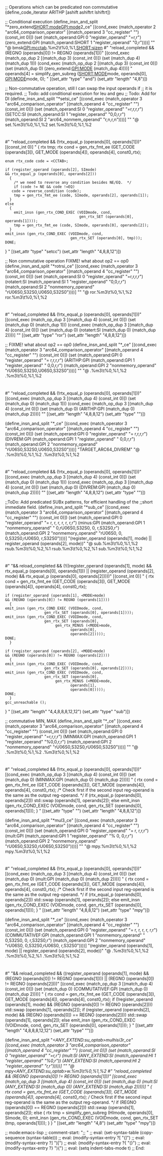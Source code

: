 ;; Operations which can be predicated non commutative
(define_code_iterator ARITHP [ashift ashiftrt lshiftrt])

;; Conditional execution
(define_insn_and_split "*zero_extend<SHORT:mode><GPI:mode>2_ce"
  [(cond_exec
    (match_operator 2 "arc64_comparison_operator"
		    [(match_operand 3 "cc_register" "") (const_int 0)])
    (set (match_operand:GPI 0 "register_operand"                   "=r,r")
	 (zero_extend:GPI (match_operand:SHORT 1 "register_operand" "0,r"))))]
  ""
  "@
  bmsk<GPI:mcctab>.%m2\\t%0,%1,<SHORT:sizen>
  #"
  "reload_completed && (REGNO (operands[0]) != REGNO (operands[1]))"
  [(cond_exec
    (match_op_dup 2 [(match_dup 3) (const_int 0)])
    (set (match_dup 4) (match_dup 1)))
   (cond_exec
    (match_op_dup 2 [(match_dup 3) (const_int 0)])
    (set (match_dup 0) (zero_extend:<GPI:MODE> (match_dup 4))))]
  "
  operands[4] = simplify_gen_subreg (<SHORT:MODE>mode, operands[0],
                                     <GPI:MODE>mode, 0);
  "
  [(set_attr "type" "and")
   (set_attr "length" "4,8")])

;; Non-commutative operation, still I can swap the input operands if
;; it is required.
;; Todo: add conditional execution for leu and geu
;; Todo: Add for DI
(define_insn_and_split "*set<cctab>si_ce"
  [(cond_exec
    (match_operator 3 "arc64_comparison_operator"
		    [(match_operand 4 "cc_register" "") (const_int 0)])
    (set (match_operand:SI 0 "register_operand"              "=r,r,r,r")
	 (SETCC:SI (match_operand:SI 1 "register_operand"     "0,0,r,r")
		   (match_operand:SI 2 "arc64_nonmem_operand" "r,n,r,n"))))]
  ""
  "@
   set<cctab>.%m3\\t%0,%1,%2
   set<cctab>.%m3\\t%0,%1,%2
   #
   #"
  "reload_completed && (!rtx_equal_p (operands[0], operands[1]))"
  [(const_int 0)]
  "
  {
    rtx tmp;
    rtx cond = gen_rtx_fmt_ee (GET_CODE (operands[3]), GET_MODE (operands[4]),
			       operands[4], const0_rtx);

    enum rtx_code code = <CCTAB>;

    if (register_operand (operands[2], SImode)
	&& rtx_equal_p (operands[0], operands[2]))
      {
        /* we need to reverse any condition besides NE/EQ.  */
        if (code != NE && code !=EQ)
	   code = reverse_condition (code);
        tmp = gen_rtx_fmt_ee (code, SImode, operands[2], operands[1]);
      }
    else
      {
        emit_insn (gen_rtx_COND_EXEC (VOIDmode, cond,
                                      gen_rtx_SET (operands[0], operands[1])));
        tmp = gen_rtx_fmt_ee (code, SImode, operands[0], operands[2]);
      }
    emit_insn (gen_rtx_COND_EXEC (VOIDmode, cond,
                                  gen_rtx_SET (operands[0], tmp)));
    DONE;
  }
  "
  [(set_attr "type" "setcc")
   (set_attr "length" "4,8,8,12")])

;; Non commutative operation FIXME! what about op2 == op0
(define_insn_and_split "*rotrsi_ce"
  [(cond_exec
    (match_operator 3 "arc64_comparison_operator"
		    [(match_operand 4 "cc_register" "") (const_int 0)])
    (set (match_operand:SI 0 "register_operand"                  "=r,r,r,r")
	 (rotatert:SI (match_operand:SI 1 "register_operand"      "0,0,r,r")
		      (match_operand:SI 2 "nonmemory_operand" "rU06S0,S32S0,U06S0,S32S0"))))]
  ""
  "@
   ror.%m3\\t%0,%1,%2
   ror.%m3\\t%0,%1,%2
   #
   #"
  "reload_completed && (!rtx_equal_p (operands[0], operands[1]))"
  [(cond_exec
    (match_op_dup 3 [(match_dup 4) (const_int 0)])
    (set (match_dup 0) (match_dup 1)))
   (cond_exec
    (match_op_dup 3 [(match_dup 4) (const_int 0)])
    (set (match_dup 0) (rotatert:SI (match_dup 0) (match_dup 2))))]
  ""
  [(set_attr "type" "ror")
   (set_attr "length" "4,8,8,12")])

;; FIXME! what about op2 == op0
(define_insn_and_split "*<optab><mode>_ce"
  [(cond_exec
    (match_operator 3 "arc64_comparison_operator"
		    [(match_operand 4 "cc_register" "") (const_int 0)])
    (set (match_operand:GPI 0 "register_operand"             "=     r,r,r,r")
	 (ARITHP:GPI (match_operand:GPI 1 "register_operand"  "     0,0,r,r")
		     (match_operand:GPI 2 "nonmemory_operand" "rU06S0,S32S0,U06S0,S32S0"))))]
  ""
  "@
   <mntab><sfxtab>.%m3\\t%0,%1,%2
   <mntab><sfxtab>.%m3\\t%0,%1,%2
   #
   #"
  "reload_completed && (!rtx_equal_p (operands[0], operands[1]))"
  [(cond_exec
    (match_op_dup 3 [(match_dup 4) (const_int 0)])
    (set (match_dup 0) (match_dup 1)))
   (cond_exec
    (match_op_dup 3 [(match_dup 4) (const_int 0)])
    (set (match_dup 0) (ARITHP:GPI (match_dup 0) (match_dup 2))))]
  ""
  [(set_attr "length"     "4,8,8,12")
   (set_attr "type"       "<mntab>")])

(define_insn_and_split "*<optab><mode>_ce"
  [(cond_exec
    (match_operator 3 "arc64_comparison_operator"
		    [(match_operand 4 "cc_register" "") (const_int 0)])
    (set (match_operand:GPI 0 "register_operand"             "=     r,r,r,r")
	 (DIVREM:GPI (match_operand:GPI 1 "register_operand"  "     0,0,r,r")
		     (match_operand:GPI 2 "nonmemory_operand" "rU06S0,S32S0,U06S0,S32S0"))))]
  "TARGET_ARC64_DIVREM"
  "@
   <mntab><sfxtab>.%m3\\t%0,%1,%2
   <mntab><sfxtab>.%m3\\t%0,%1,%2
   #
   #"
  "reload_completed && (!rtx_equal_p (operands[0], operands[1]))"
  [(cond_exec
    (match_op_dup 3 [(match_dup 4) (const_int 0)])
    (set (match_dup 0) (match_dup 1)))
   (cond_exec
    (match_op_dup 3 [(match_dup 4) (const_int 0)])
    (set (match_dup 0) (DIVREM:GPI (match_dup 0) (match_dup 2))))]
  ""
  [(set_attr "length"     "4,8,8,12")
   (set_attr "type"       "<optab><sfxtab>")])

;;ToDo: Add predicated SUBx patterns, for efficient handling of the
;;short immediate field.
(define_insn_and_split "*sub<mode>_ce"
  [(cond_exec
    (match_operator 3 "arc64_comparison_operator"
		    [(match_operand 4 "cc_register" "") (const_int 0)])
    (set (match_operand:GPI 0 "register_operand"            "=     r,     r,    r,    r,     r,    r,r")
	 (minus:GPI (match_operand:GPI 1 "nonmemory_operand" "     0,rU06S0,S32S0,    0,     r,S32S0,r")
		    (match_operand:GPI 2 "nonmemory_operand" "rU06S0,     0,    0,S32S0,rU06S0,    r,S32S0"))))]
  "(register_operand (operands[1], <MODE>mode)
    || register_operand (operands[2], <MODE>mode))"
  "@
   sub<sfxtab>.%m3\\t%0,%1,%2
   rsub<sfxtab>.%m3\\t%0,%2,%1
   rsub<sfxtab>.%m3\\t%0,%2,%1
   sub<sfxtab>.%m3\\t%0,%1,%2
   #
   #
   #"
  "&& reload_completed
    && (!((register_operand (operands[1], <MODE>mode)
	   && rtx_equal_p (operands[0], operands[1]))
	  || (register_operand (operands[2], <MODE>mode)
	      && rtx_equal_p (operands[0], operands[2]))))"
  [(const_int 0)]
  "
  {
    rtx cond = gen_rtx_fmt_ee (GET_CODE (operands[3]), GET_MODE (operands[4]),
			       operands[4], const0_rtx);

    if (register_operand (operands[1], <MODE>mode)
	&& (REGNO (operands[0]) != REGNO (operands[1])))
      {
	emit_insn (gen_rtx_COND_EXEC (VOIDmode, cond,
				      gen_rtx_SET (operands[0], operands[1])));
	emit_insn (gen_rtx_COND_EXEC (VOIDmode, cond,
				      gen_rtx_SET (operands[0],
						   gen_rtx_MINUS (<MODE>mode,
								  operands[0],
								  operands[2]))));
	DONE;
      }

    if (register_operand (operands[2], <MODE>mode)
	&& (REGNO (operands[0]) != REGNO (operands[2])))
      {
	emit_insn (gen_rtx_COND_EXEC (VOIDmode, cond,
				      gen_rtx_SET (operands[0], operands[2])));
	emit_insn (gen_rtx_COND_EXEC (VOIDmode, cond,
				      gen_rtx_SET (operands[0],
						   gen_rtx_MINUS (<MODE>mode,
								  operands[1],
								  operands[0]))));
	DONE;
      }
    gcc_unreachable ();
  }
  "
  [(set_attr "length" "4,4,8,8,8,12,12")
   (set_attr "type"   "sub")])

;; commutative MIN, MAX
(define_insn_and_split "*<optab><mode>_ce"
  [(cond_exec
    (match_operator 3 "arc64_comparison_operator"
		    [(match_operand 4 "cc_register" "") (const_int 0)])
    (set (match_operand:GPI 0 "register_operand"                  "=r,r,r,r")
	 (MINMAX:GPI (match_operand:GPI 1 "register_operand"      "%0,0,r,r")
		     (match_operand:GPI 2 "nonmemory_operand" "rU06S0,S32S0,rU06S0,S32S0"))))]
  ""
  "@
   <mntab><sfxtab>.%m3\\t%0,%1,%2
   <mntab><sfxtab>.%m3\\t%0,%1,%2
   #
   #"
  "reload_completed && (!rtx_equal_p (operands[0], operands[1]))"
  [(cond_exec
    (match_op_dup 3 [(match_dup 4) (const_int 0)])
    (set (match_dup 0) (MINMAX:GPI (match_dup 0) (match_dup 2))))]
  "
 {
   rtx cond = gen_rtx_fmt_ee (GET_CODE (operands[3]), GET_MODE (operands[4]),
			      operands[4], const0_rtx);
   /* Check first if the second input reg-operand is the same as the output
      reg-operand.  */
   if (rtx_equal_p (operands[0], operands[2]))
     std::swap (operands[1], operands[2]);
   else
     emit_insn (gen_rtx_COND_EXEC (VOIDmode, cond,
				   gen_rtx_SET (operands[0], operands[1])));
 }
  "
  [(set_attr "type" "<mntab>")
   (set_attr "length" "4,8,8,12")])

(define_insn_and_split "*mul<mode>3_ce"
  [(cond_exec
    (match_operator 3 "arc64_comparison_operator"
                   [(match_operand 4 "cc_register" "") (const_int 0)])
    (set (match_operand:GPI 0 "register_operand"           "=     r,    r,r,r")
        (mult:GPI (match_operand:GPI 1 "register_operand"  "%     0,    0,r,r")
                  (match_operand:GPI 2 "nonmemory_operand"  "rU06S0,S32S0,rU06S0,S32S0"))))]
 ""
 "@
  mpy<sfxtab>.%m3\\t%0,%1,%2
  mpy<sfxtab>.%m3\\t%0,%1,%2
  #
  #"
  "reload_completed && (!rtx_equal_p (operands[0], operands[1]))"
  [(cond_exec
    (match_op_dup 3 [(match_dup 4) (const_int 0)])
    (set (match_dup 0) (mult:GPI (match_dup 0) (match_dup 2))))]
  "
 {
   rtx cond = gen_rtx_fmt_ee (GET_CODE (operands[3]), GET_MODE (operands[4]),
			      operands[4], const0_rtx);
   /* Check first if the second input reg-operand is the same as the output
      reg-operand.  */
   if (rtx_equal_p (operands[0], operands[2]))
     std::swap (operands[1], operands[2]);
   else
     emit_insn (gen_rtx_COND_EXEC (VOIDmode, cond,
				   gen_rtx_SET (operands[0], operands[1])));
 }
  "
  [(set_attr "length" "4,8,8,12")
   (set_attr "type" "mpy<sfxtab>")])

(define_insn_and_split "*<optab><mode>_ce"
  [(cond_exec
    (match_operator 3 "arc64_comparison_operator"
		    [(match_operand 4 "cc_register" "") (const_int 0)])
    (set (match_operand:GPI 0 "register_operand"  "=     r,    r,    r,     r,    r,r")
	 (COMMUTATIVEF:GPI
	  (match_operand:GPI 1 "nonmemory_operand" "     0,S32S0,    0,     r,S32S0,r")
	  (match_operand:GPI 2 "nonmemory_operand" "rU06S0,    0,S32S0,rU06S0,    r,S32S0"))))]
  "(register_operand (operands[1], <MODE>mode)
    || register_operand (operands[2], <MODE>mode))"
  "@
   <mntab><sfxtab>.%m3\\t%0,%1,%2
   <mntab><sfxtab>.%m3\\t%0,%2,%1
   <mntab><sfxtab>.%m3\\t%0,%1,%2
   #
   #
   #"
  "&& reload_completed
   && ((register_operand (operands[1], <MODE>mode)
	&& (REGNO (operands[0]) != REGNO (operands[1])))
       || (REGNO (operands[0]) != REGNO (operands[2])))"
  [(cond_exec
    (match_op_dup 3 [(match_dup 4) (const_int 0)])
    (set (match_dup 0) (COMMUTATIVEF:GPI (match_dup 0) (match_dup 2))))]
  "
  {
    rtx cond = gen_rtx_fmt_ee (GET_CODE (operands[3]), GET_MODE (operands[4]),
			       operands[4], const0_rtx);
    if (!register_operand (operands[1], <MODE>mode)
	&& (REGNO (operands[0]) != REGNO (operands[2])))
      std::swap (operands[1], operands[2]);
    if (register_operand (operands[2], <MODE>mode)
	&& (REGNO (operands[0]) == REGNO (operands[2])))
      std::swap (operands[1], operands[2]);
    else
      emit_insn (gen_rtx_COND_EXEC (VOIDmode, cond,
				    gen_rtx_SET (operands[0], operands[1])));
  }
  "
  [(set_attr "length"     "4,8,8,8,12,12")
   (set_attr "type"       "<mntab>")])

(define_insn_and_split "*<ANY_EXTEND:su_optab>mulhisi3r_ce"
  [(cond_exec
    (match_operator 3 "arc64_comparison_operator"
		    [(match_operand 4 "cc_register" "") (const_int 0)])
   (set (match_operand:SI 0 "register_operand"                 "=r,r")
	(mult:SI
	 (ANY_EXTEND:SI (match_operand:HI 1 "register_operand" "%0,r"))
	 (ANY_EXTEND:SI (match_operand:HI 2 "register_operand"  "r,r")))))]
  ""
  "@
   mpy<ANY_EXTEND:su_optab>w.%m3\\t%0,%1,%2
   #"
  "reload_completed && (REGNO (operands[0]) != REGNO (operands[1]))"
  [(cond_exec
    (match_op_dup 3 [(match_dup 4) (const_int 0)])
    (set (match_dup 0) (mult:SI (ANY_EXTEND:SI (match_dup 0))
				(ANY_EXTEND:SI (match_dup 2)))))]
  "
 {
   rtx cond = gen_rtx_fmt_ee (GET_CODE (operands[3]), GET_MODE (operands[4]),
			      operands[4], const0_rtx);
   /* Check first if the second input reg-operand is the same as the output
      reg-operand.  */
   if (REGNO (operands[0]) == REGNO (operands[2]))
     std::swap (operands[1], operands[2]);
   else
     {
       rtx tmp = simplify_gen_subreg (HImode, operands[0], SImode, 0);
       emit_insn (gen_rtx_COND_EXEC (VOIDmode, cond,
				     gen_rtx_SET (tmp, operands[1])));
     }
 }
  "
  [(set_attr "length" "4,8")
   (set_attr "type" "mpy")])

;; mode:emacs-lisp
;; comment-start: ";; "
;; eval: (set-syntax-table (copy-sequence (syntax-table)))
;; eval: (modify-syntax-entry ?[ "(]")
;; eval: (modify-syntax-entry ?] ")[")
;; eval: (modify-syntax-entry ?{ "(}")
;; eval: (modify-syntax-entry ?} "){")
;; eval: (setq indent-tabs-mode t)
;; End:
